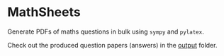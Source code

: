 # MathSheets
Generate PDFs of maths questions in bulk using `sympy` and `pylatex`.

Check out the produced question papers (answers) in the [output](output) folder.